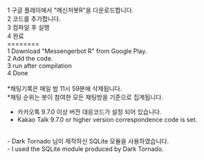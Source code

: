 1 구글 플레이에서 "메신저봇R"을 다운로드합니다.<br>
2 코드를 추가합니다.<br>
3 컴파일 후 실행<br>
4 완료<br>
========<br>
1 Download "Messengerbot R" from Google Play.<br>
2 Add the code.<br>
3 run after compilation<br>
4 Done<br>
<br>
*채팅기록은 매일 밤 11시 59분에 삭제됩니다.<br>
*채팅 순위는 봇이 참여한 모든 채팅방을 기준으로 집계됩니다.
<br>
- 카카오톡 9.7.0 이상 버전 대응코드가 설정 되어 있습니다.<br>
- Kakao Talk 9.7.0 or higher version correspondence code is set.
<br>
- Dark Tornado 님이 제작하신 SQLite 모듈을 사용하였습니다.<br>
- I used the SQLite module produced by Dark Tornado.
